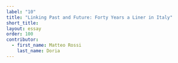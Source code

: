 ```yaml
---
label: "10"
title: "Linking Past and Future: Forty Years a Liner in Italy"
short_title:
layout: essay
order: 100
contributor:
  - first_name: Matteo Rossi
    last_name: Doria
---
```

